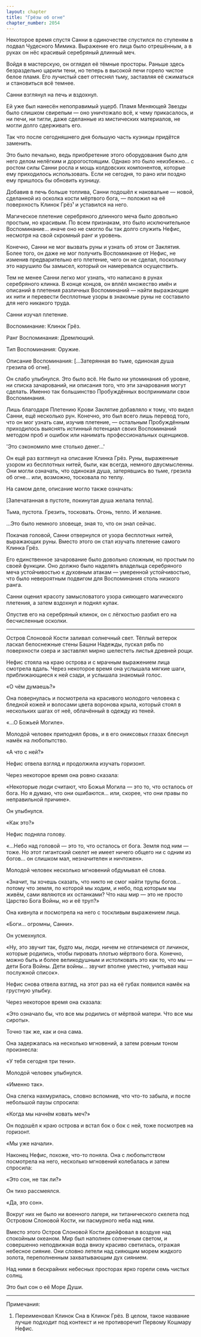 ```yaml
---
layout: chapter
title: "Грёзы об огне"
chapter_number: 2054
---
```




Некоторое время спустя Санни в одиночестве спустился по ступеням в подвал Чудесного Мимика. Выражение его лица было отрешённым, а в руках он нёс красивый серебряный длинный меч.

Войдя в мастерскую, он оглядел её тёмные просторы. Раньше здесь безраздельно царили тени, но теперь в высокой печи горело чистое белое пламя. Его лучистый свет оттеснял тьму, заставляя её сжиматься и становиться всё темнее.

Санни взглянул на печь и вздохнул.

Ей уже был нанесён непоправимый ущерб. Пламя Меняющей Звезды было слишком свирепым — оно уничтожало всё, к чему прикасалось, и ни печи, ни тигли, даже сделанные из мистических материалов, не могли долго сдерживать его.

Так что после сегодняшнего дня большую часть кузницы придётся заменить.

Это было печально, ведь приобретение этого оборудования было для него делом нелёгким и дорогостоящим. Однако это было неизбежно... с ростом силы Санни росла и мощь колдовских компонентов, которые ему приходилось использовать. Если не сегодня, то рано или поздно ему пришлось бы обновить кузницу.

Добавив в печь больше топлива, Санни подошёл к наковальне — новой, сделанной из осколка кости мёртвого бога, — положил на её поверхность Клинок Грёз¹ и уставился на него.

Магическое плетение серебряного длинного меча было довольно простым, но красивым. По всем признакам, это было исключительное Воспоминание... иначе оно не смогло бы так долго служить Нефис, несмотря на свой скромный ранг и уровень.

Конечно, Санни не мог вызвать руны и узнать об этом от Заклятия. Более того, он даже не мог получить Воспоминание от Нефис, не изменив предварительно его плетение, чего он не сделал, поскольку это нарушило бы замысел, который он намеревался осуществить.

Тем не менее Санни легко мог узнать, что написано в рунах серебряного клинка. В конце концов, он вплёл множество имён и описаний в плетения различных Воспоминаний — найти выражающие их нити и перевести бесплотные узоры в знакомые руны не составило для него никакого труда.

Санни изучал плетение.

Воспоминание: Клинок Грёз.

Ранг Воспоминания: Дремлющий.

Тип Воспоминания: Оружие.

Описание Воспоминания: [...Затерянная во тьме, одинокая душа грезила об огне].

Он слабо улыбнулся. Это было всё. Не было ни упоминания об уровне, ни списка зачарований, ни описания того, что эти зачарования могут сделать. Именно так большинство Пробуждённых воспринимали свои Воспоминания.

Лишь благодаря Плетению Крови Заклятие добавляло к тому, что видел Санни, ещё несколько рун. Конечно, это был всего лишь перевод того, что он мог узнать сам, изучив плетение, — остальным Пробуждённым приходилось выяснять истинный потенциал своих Воспоминаний методом проб и ошибок или нанимать профессиональных оценщиков.

'Это сэкономило мне столько денег...'

Он ещё раз взглянул на описание Клинка Грёз. Руны, выраженные узором из бесплотных нитей, были, как всегда, немного двусмысленны. Они могли означать, что одинокая душа, затерявшись во тьме, грезила об огне... или, возможно, тосковала по теплу.

На самом деле, описание могло также означать:

[Запечатанная в пустоте, покинутая душа желала тепла].

Тьма, пустота. Грезить, тосковать. Огонь, тепло. И желание.

...Это было немного зловеще, зная то, что он знал сейчас.

Покачав головой, Санни отвернулся от узора бесплотных нитей, выражающих руны. Вместо этого он стал изучать плетение самого Клинка Грёз.

Его единственное зачарование было довольно сложным, но простым по своей функции. Оно должно было наделять владельца серебряного меча устойчивостью к духовным атакам — умеренной устойчивостью, что было невероятным подвигом для Воспоминания столь низкого ранга.

Санни оценил красоту замысловатого узора сияющего магического плетения, а затем вздохнул и поднял кулак.

Опустив его на серебряный клинок, он с лёгкостью разбил его на бесчисленные осколки.

***

Остров Слоновой Кости заливал солнечный свет. Тёплый ветерок ласкал белоснежные стены Башни Надежды, пускал рябь по поверхности озера и заставлял мирно шелестеть листья древней рощи.

Нефис стояла на краю острова и с мрачным выражением лица смотрела вдаль. Через некоторое время она услышала мягкие шаги, приближающиеся к ней сзади, и услышала знакомый голос.

«О чём думаешь?»

Она повернулась и посмотрела на красивого молодого человека с бледной кожей и волосами цвета воронова крыла, который стоял в нескольких шагах от неё, облачённый в одежду из теней.

«...О Божьей Могиле».

Молодой человек приподнял бровь, и в его ониксовых глазах блеснул намёк на любопытство.

«А что с ней?»

Нефис отвела взгляд и продолжила изучать горизонт.

Через некоторое время она ровно сказала:

«Некоторые люди считают, что Божья Могила — это то, что осталось от бога. Но я думаю, что они ошибаются... или, скорее, что они правы по неправильной причине».

Он улыбнулся.

«Как это?»

Нефис подняла голову.

«...Небо над головой — это то, что осталось от бога. Земля под ним — тоже. Но этот гигантский скелет не имеет ничего общего ни с одним из богов... он слишком мал, незначителен и ничтожен».

Молодой человек несколько мгновений обдумывал её слова.

«Значит, ты хочешь сказать, что никто не смог найти трупы богов... потому что земля, по которой мы ходим, и небо, под которым мы живём, сами являются их останками? Что наш мир — это не просто Царство Бога Войны, но и её труп?»

Она кивнула и посмотрела на него с тоскливым выражением лица.

«Боги... огромны, Санни».

Он усмехнулся.

«Ну, это звучит так, будто мы, люди, ничем не отличаемся от личинок, которые родились, чтобы пировать плотью мёртвого бога. Конечно, можно быть и более великодушным и истолковать это как то, что мы — дети Бога Войны. Дети войны... звучит вполне уместно, учитывая наш послужной список».

Нефис снова отвела взгляд, на этот раз на её губах появился намёк на грустную улыбку.

Через некоторое время она сказала:

«Это означало бы, что все мы родились от мёртвой матери. Что все мы сироты».

Точно так же, как и она сама.

Она задержалась на несколько мгновений, а затем ровным тоном произнесла:

«У тебя сегодня три тени».

Молодой человек улыбнулся.

«Именно так».

Она слегка нахмурилась, словно вспомнив, что что-то забыла, и после небольшой паузы спросила:

«Когда мы начнём ковать меч?»

Он подошёл к краю острова и встал бок о бок с ней, тоже посмотрев на горизонт.

«Мы уже начали».

Наконец Нефис, похоже, что-то поняла. Она с любопытством посмотрела на него, несколько мгновений колебалась и затем спросила:

«Это сон, не так ли?»

Он тихо рассмеялся.

«Да, это сон».

Вокруг них не было ни военного лагеря, ни титанического скелета под Островом Слоновой Кости, ни пасмурного неба над ним.

Вместо этого Остров Слоновой Кости дрейфовал в воздухе над спокойным океаном. Мир был наполнен солнечным светом, и совершенно неподвижная вода внизу красиво светилась, отражая небесное сияние. Они словно летели над сияющим морем жидкого золота, переполненным захватывающим дух сиянием.

Над ними в бескрайних небесных просторах ярко горели семь чистых солнц.

Это был сон о её Море Души.

***

Примечания:

1. Переименовал Клинок Сна в Клинок Грёз. В целом, такое название лучше подходит под контекст и не противоречит Первому Кошмару Нефис.

